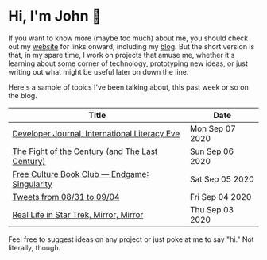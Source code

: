 # Hi, I'm John 👋

If you want to know more (maybe too much) about me, you should check out my [website](https://john.colagioia.net/) for links onward, including my [blog](https://john.colagioia.net/blog).  But the short version is that, in my spare time, I work on projects that amuse me, whether it's learning about some corner of technology, prototyping new ideas, or just writing out what might be useful later on down the line.

Here's a sample of topics I've been talking about, this past week or so on the blog.

|Title|Date|
|-----|-------|
|[Developer Journal, International Literacy Eve](https://john.colagioia.net/blog/2020/09/07/literacy.html)|Mon Sep 07 2020|
|[The Fight of the Century (and The Last Century)](https://john.colagioia.net/blog/2020/09/06/enlight.html)|Sun Sep 06 2020|
|[Free Culture Book Club — Endgame∶ Singularity](https://john.colagioia.net/blog/2020/09/05/endgame.html)|Sat Sep 05 2020|
|[Tweets from 08/31 to 09/04](https://john.colagioia.net/blog/media/2020/09/04/week.html)|Fri Sep 04 2020|
|[Real Life in Star Trek, Mirror, Mirror](https://john.colagioia.net/blog/2020/09/03/mirror.html)|Thu Sep 03 2020|

Feel free to suggest ideas on any project or just poke at me to say "hi." Not literally, though.
